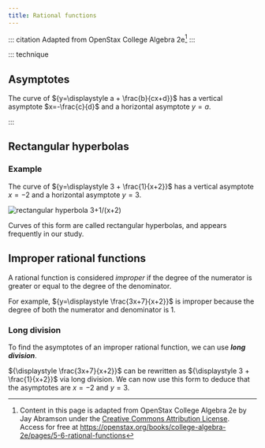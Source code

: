 ```yaml
---
title: Rational functions
---
```


<!-- prettier-ignore-start -->
::: citation
Adapted from OpenStax College Algebra 2e[^cite]
:::

::: technique

## Asymptotes

The curve of ${y=\displaystyle a + \frac{b}{cx+d}}$
has a vertical asymptote $x=-\frac{c}{d}$
and a horizontal asymptote $y=a$.

:::
<!-- prettier-ignore-end -->

## Rectangular hyperbolas

### Example

The curve of ${y=\displaystyle 3 + \frac{1}{x+2}}$
has a vertical asymptote $x=-2$ and a horizontal asymptote $y=3$.

![rectangular hyperbola 3+1/(x+2)](/images/h2/graphs/openStax_graphs_rectangular_hyperbola.jpeg)

Curves of this form are called rectangular hyperbolas, and appears frequently in our study.

## Improper rational functions

A rational function is considered _improper_ if the degree of the numerator is greater or equal to the degree of the denominator.

For example, ${y=\displaystyle \frac{3x+7}{x+2}}$ is improper because the degree of both the numerator and denominator is $1$.

### Long division

To find the asymptotes of an improper rational function, we can use **_long division_**.

${\displaystyle \frac{3x+7}{x+2}}$ can be rewritten as ${\displaystyle 3 + \frac{1}{x+2}}$
via long division. We can now use this form to deduce that the asymptotes are $x=-2$ and $y=3$.

[^cite]:
    Content in this page is adapted from OpenStax College Algebra 2e by Jay
    Abramson under the
    [Creative Commons Attribution License](https://creativecommons.org/licenses/by/4.0/).\
    Access
    for free at
    <https://openstax.org/books/college-algebra-2e/pages/5-6-rational-functions>
